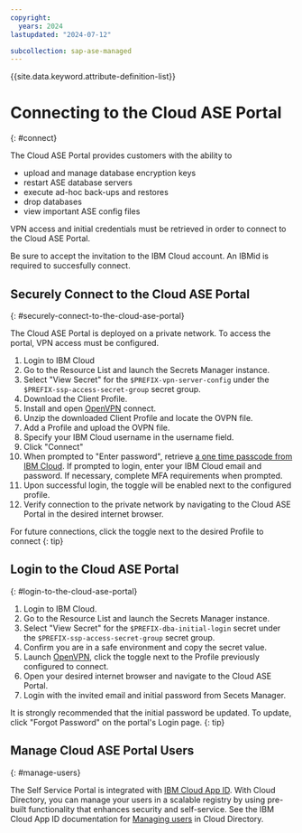 ```yaml
---
copyright:
  years: 2024
lastupdated: "2024-07-12"

subcollection: sap-ase-managed
---
```


{{site.data.keyword.attribute-definition-list}}

# Connecting to the Cloud ASE Portal
{: #connect}

The Cloud ASE Portal provides customers with the ability to

- upload and manage database encryption keys
- restart ASE database servers
- execute ad-hoc back-ups and restores
- drop databases
- view important ASE config files 

VPN access and initial credentials must be retrieved in order to connect to the Cloud ASE Portal.

Be sure to accept the invitation to the IBM Cloud account. An IBMid is required to succesfully connect.

## Securely Connect to the Cloud ASE Portal
{: #securely-connect-to-the-cloud-ase-portal}

The Cloud ASE Portal is deployed on a private network. To access the portal, VPN access must be configured.

1. Login to IBM Cloud
2. Go to the Resource List and launch the Secrets Manager instance.
3. Select "View Secret" for the `$PREFIX-vpn-server-config` under the 
`$PREFIX-ssp-access-secret-group` secret group.
4. Download the Client Profile.
5. Install and open [OpenVPN](https://openvpn.net/) connect.
6. Unzip the downloaded Client Profile and locate the OVPN file.
7. Add a Profile and upload the OVPN file.
8. Specify your IBM Cloud username in the username field.
9. Click "Connect"
10. When prompted to "Enter password", retrieve [a one time passcode from IBM Cloud](https://iam.cloud.ibm.com/identity/passcode). If prompted to login, enter your IBM Cloud email and password. If necessary, complete MFA requirements when prompted. 
11. Upon successful login, the toggle will be enabled next to the configured profile.
12. Verify connection to the private network by navigating to the Cloud ASE Portal in the desired internet browser.

For future connections, click the toggle next to the desired Profile to connect 
{: tip}

## Login to the Cloud ASE Portal 
{: #login-to-the-cloud-ase-portal}

1. Login to IBM Cloud.
2. Go to the Resource List and launch the Secrets Manager instance.
3. Select "View Secret" for the `$PREFIX-dba-initial-login` secret under the `$PREFIX-ssp-access-secret-group` secret group.
4. Confirm you are in a safe environment and copy the secret value.
5. Launch [OpenVPN](https://openvpn.net/), click the toggle next to the Profile previously configured to connect.
6. Open your desired internet browser and navigate to the Cloud ASE Portal.
7. Login with the invited email and initial password from Secets Manager.

It is strongly recommended that the initial password be updated. To update, click "Forgot Password" on the portal's Login page.
{: tip}

## Manage Cloud ASE Portal Users
{: #manage-users}

The Self Service Portal is integrated with [IBM Cloud App ID](https://www.ibm.com/products/app-id). With Cloud Directory, you can manage your users in a scalable registry by using pre-built functionality that enhances security and self-service. See the IBM Cloud App ID documentation for [Managing users](https://cloud.ibm.com/docs/appid?topic=appid-cd-users) in Cloud Directory.
